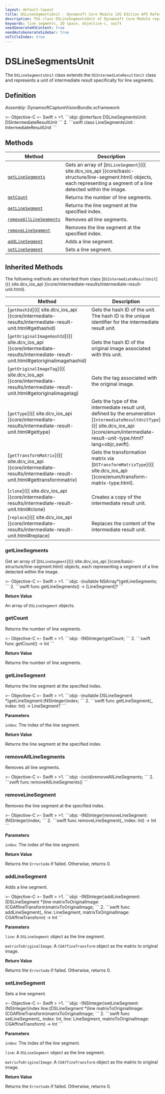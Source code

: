 ```yaml
---
layout: default-layout
title: DSLineSegmentsUnit - Dynamsoft Core Module iOS Edition API Reference
description: The class DSLineSegmentsUnit of Dynamsoft Core Module represents a collection of line segments in 2D space.
keywords: line segments, 2D space, objective-c, swift
needGenerateH3Content: true
needAutoGenerateSidebar: true
noTitleIndex: true
---
```


# DSLineSegmentsUnit

The `DSLineSegmentsUnit` class extends the `DSIntermediateResultUnit` class and represents a unit of intermediate result specifically for line segments.

## Definition

*Assembly:* DynamsoftCaptureVisionBundle.xcframework

<div class="sample-code-prefix"></div>
>- Objective-C
>- Swift
>
>1. 
```objc
@interface DSLineSegmentsUnit: DSIntermediateResultUnit
```
2. 
```swift
class LineSegmentsUnit : IntermediateResultUnit
```

## Methods

| Method | Description |
|------- |-------------|
| [`getLineSegments`](#getlinesegments) | Gets an array of [`DSLineSegment`]({{ site.dcv_ios_api }}core/basic-structure/line-segment.html) objects, each representing a segment of a line detected within the image. |
| [`getCount`](#getcount) | Returns the number of line segments. |
| [`getLineSegment`](#getlinesegment) | Returns the line segment at the specified index. |
| [`removeAllLineSegments`](#removealllinesegments) | Removes all line segments. |
| [`removeLineSegment`](#removelinesegment) | Removes the line segment at the specified index. |
| [`addLineSegment`](#addlinesegment) | Adds a line segment. |
| [`setLineSegment`](#setlinesegment) | Sets a line segment. |

## Inherited Methods

The following methods are inherited from class [`DSIntermediateResultUnit`]({{ site.dcv_ios_api }}core/intermediate-results/intermediate-result-unit.html).

| Method | Description |
|------- |-------------|
| [`getHashId`]({{ site.dcv_ios_api }}core/intermediate-results/intermediate-result-unit.html#gethashid) | Gets the hash ID of the unit. The hash ID is the unique identifier for the intermediate result unit. |
| [`getOriginalImageHashId`]({{ site.dcv_ios_api }}core/intermediate-results/intermediate-result-unit.html#getoriginalimagehashid) | Gets the hash ID of the original image associated with this unit. |
| [`getOriginalImageTag`]({{ site.dcv_ios_api }}core/intermediate-results/intermediate-result-unit.html#getoriginalimagetag) | Gets the tag associated with the original image. |
| [`getType`]({{ site.dcv_ios_api }}core/intermediate-results/intermediate-result-unit.html#gettype) | Gets the type of the intermediate result unit, defined by the enumeration [`IntermediateResultUnitType`]({{ site.dcv_ios_api }}core/enum/intermediate-result-unit-type.html?lang=objc,swift). |
| [`getTransformMatrix`]({{ site.dcv_ios_api }}core/intermediate-results/intermediate-result-unit.html#gettransformmatrix) | Gets the transformation matrix via [`DSTransformMatrixType`]({{ site.dcv_ios_api }}core/enum/transform-matrix-type.html). |
| [`clone`]({{ site.dcv_ios_api }}core/intermediate-results/intermediate-result-unit.html#clone) | Creates a copy of the intermediate result unit. |
| [`replace`]({{ site.dcv_ios_api }}core/intermediate-results/intermediate-result-unit.html#replace) | Replaces the content of the intermediate result unit. |

### getLineSegments

Get an array of [`DSLineSegment`]({{ site.dcv_ios_api }}core/basic-structure/line-segment.html) objects, each representing a segment of a line detected within the image.

<div class="sample-code-prefix"></div>
>- Objective-C
>- Swift
>
>1. 
```objc
-(nullable NSArray<DSLineSegment*>*)getLineSegments;
```
2. 
```swift
func getLineSegments() -> [LineSegment]?
```

**Return Value**

An array of `DSLineSegment` objects.

### getCount

Returns the number of line segments.

<div class="sample-code-prefix"></div>
>- Objective-C
>- Swift
>
>1. 
```objc
-(NSInteger)getCount;
```
2. 
```swift
func getCount() -> Int
```

**Return Value**

Returns the number of line segments.

### getLineSegment

Returns the line segment at the specified index.

<div class="sample-code-prefix"></div>
>- Objective-C
>- Swift
>
>1. 
```objc
-(nullable DSLineSegment *)getLineSegment:(NSInteger)index;
```
2. 
```swift
func getLineSegment(_ index: Int) -> LineSegment?
```

**Parameters**

`index`: The index of the line segment.

**Return Value**

Returns the line segment at the specified index.

### removeAllLineSegments

Removes all line segments.

<div class="sample-code-prefix"></div>
>- Objective-C
>- Swift
>
>1. 
```objc
-(void)removeAllLineSegments;
```
2. 
```swift
func removeAllLineSegments()
```

### removeLineSegment

Removes the line segment at the specified index.

<div class="sample-code-prefix"></div>
>- Objective-C
>- Swift
>
>1. 
```objc
-(NSInteger)removeLineSegment:(NSInteger)index;
```
2. 
```swift
func removeLineSegment(_ index: Int) -> Int
```

**Parameters**

`index`: The index of the line segment.

**Return Value**

Returns the `ErrorCode` if failed. Otherwise, returns 0.

### addLineSegment

Adds a line segment.

<div class="sample-code-prefix"></div>
>- Objective-C
>- Swift
>
>1. 
```objc
-(NSInteger)addLineSegment:(DSLineSegment *)line
    matrixToOriginalImage:(CGAffineTransform)matrixToOriginalImage;
```
2. 
```swift
func addLineSegment(_ line: LineSegment, matrixToOriginalImage: CGAffineTransform) -> Int
```

**Parameters**

`line`: A `DSLineSegment` object as the line segment.

`matrixToOriginalImage`: A `CGAffineTransform` object as the matrix to original image.

**Return Value**

Returns the `ErrorCode` if failed. Otherwise, returns 0.

### setLineSegment

Sets a line segment.

<div class="sample-code-prefix"></div>
>- Objective-C
>- Swift
>
>1. 
```objc
-(NSInteger)setLineSegment:(NSInteger)index
                      line:(DSLineSegment *)line
    matrixToOriginalImage:(CGAffineTransform)matrixToOriginalImage;
```
2. 
```swift
func setLineSegment(_ index: Int, line: LineSegment, matrixToOriginalImage: CGAffineTransform) -> Int
```

**Parameters**

`index`: The index of the line segment.

`line`: A `DSLineSegment` object as the line segment.

`matrixToOriginalImage`: A `CGAffineTransform` object as the matrix to original image.

**Return Value**

Returns the `ErrorCode` if failed. Otherwise, returns 0.
